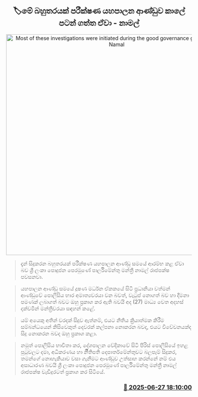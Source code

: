 <p align='center'><b><h2 align='center' title='Most of these investigations were initiated during the good governance government - Namal'>🏷මේ බහුතරයක් පරීක්ෂණ යහපාලන ආණ්ඩුව කාලේ පටන් ගත්ත ඒවා - නාමල්</h2></b></p>
<p align='center'><img src='https://helakuru.sgp1.cdn.digitaloceanspaces.com/esana/images/lib/namal-cort-media.jpg' width='600' alt='Most of these investigations were initiated during the good governance government - Namal'></p>

> දැන් සිදුකරන බහුතරයක් පරීක්ෂණ යහපාලන ආණ්ඩු සමයේ ආරම්භ කළ ඒවා බව ශ්‍රී ලංකා පොදුජන පෙරමුණේ පාර්ලිමේන්තු මන්ත්‍රී නාමල් රාජපක්ෂ පවසනවා.

> යහපාලන ආණ්ඩු සමයේ දූෂණ මර්ධන ඒකකයේ සිටි ප්‍රධානියා වත්මන් ආණ්ඩුවේ පොලීසිය භාර අමාත්‍යවරයා වන බවත්, වැටුප් නොගත් බව හා දීමනා පමණක් ලබාගත් බවට ඔහු ප්‍රකාශ කර ඇති බවයි අද (27) මාධ්‍ය වෙත අදහස් දක්වමින් මන්ත්‍රීවරයා සඳහන් කළේ.

> යම් අයෙකු අතින් වරදක් සිදුව ඇත්නම්, එයට නිතිය ක්‍රියාත්මක කිරීම සම්බන්ධයෙන් කිසිවෙකුත් දෙවරක් කල්පනා නොකරන බවද, එයට විවේචනයක්ද සිදු නොකරන බවද ඔහු ප්‍රකාශ කළ‍ා.

> නමුත් පොලීසිය භාවිතා කර, දේශපාලන වේදිකාවේ සිටි පිරිස් පොලීසියේ ඉහළ පුටුවලට දමා, අධිකරණය හා නිීතිපති දෙපාර්තමේන්තුවට බලපෑම් සිදුකර, තමන්ගේ නොහැකියාව වසා ගැනීමට ආණ්ඩුව උත්සාහ කරන්නේ නම් එය අසාධාරණ බවයි ශ්‍රී ලංකා පොදුජන පෙරමුණේ පාර්ලිමේන්තු මන්ත්‍රී නාමල් රාජපක්ෂ වැඩිදුරටත් ප්‍රකාශ කර සිටියේ.



<h3 align='right'><a href='https://www.helakuru.lk/esana/p/111408/'>📅 2025-06-27 18:10:00</a></h3>

